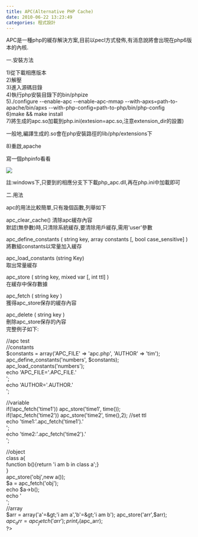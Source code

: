 ```yaml
---
title: APC(Alternative PHP Cache)
date: 2010-06-22 13:23:49
categories: 程式設計
---
```


  
 APC是一種php的緩存解決方案,目前以pecl方式發佈,有消息說將會出現在php6版本的內核.


   

一.安裝方法  

  
1)從下載相應版本  
2)解壓  
3)進入源碼目錄  
4)執行php安裝目錄下的bin/phpize  
5)./configure --enable-apc --enable-apc-mmap --with-apxs=path-to-apache/bin/apxs --with-php-config=path-to-php/bin/php-config  
6)make &amp;&amp; make install  
7)將生成的apc.so加載到php.ini(extesion=apc.so,注意extension_dir的設置)  

一般地,編譯生成的.so會在php安裝路徑的lib/php/extensions下  

8)重啟,apache  

   

寫一個phpinfo看看  

   



![](http://www.cublog.cn/u/14321/upfile/060925175835.gif)  
  
  

   

註:windows下,只要到的相應分支下下載php_apc.dll,再在php.ini中加載即可  

   

二.用法  

   

apc的用法比較簡單,只有幾個函數,列舉如下  

apc_clear_cache() 清除apc緩存內容  
默認(無參數)時,只清除系統緩存,要清除用戶緩存,需用'user'參數  

apc_define_constants ( string key, array constants [, bool case_sensitive] )   
將數組constants以常量加入緩存  

apc_load_constants (string Key)  
取出常量緩存  

apc_store ( string key, mixed var [, int ttl] )  
在緩存中保存數據  

apc_fetch ( string key )  
獲得apc_store保存的緩存內容  

apc_delete ( string key )  
刪除apc_store保存的內容  
完整例子如下:

//apc test   
//constants   
$constants = array('APC_FILE' =&gt; 'apc.php', 'AUTHOR' =&gt; 'tim');   
apc_define_constants('numbers', $constants);   
apc_load_constants('numbers');   
echo 'APC_FILE='.APC_FILE.'  
';   
echo 'AUTHOR='.AUTHOR.'  
';   
  
//variable   
if(!apc_fetch('time1')) apc_store('time1', time());   
if(!apc_fetch('time2')) apc_store('time2', time(),2); //set ttl   
echo 'time1:'.apc_fetch('time1').'  
';   
echo 'time2:'.apc_fetch('time2').'  
';   
  
//object   
class a{   
 function b(){return 'i am b in class a';}   
}   
apc_store('obj',new a());   
$a = apc_fetch('obj');   
echo $a-&gt;b();   
echo '  
';   
//array   
$arr = array('a'=&gt;'i am a','b'=&gt;'i am b');   
apc_store('arr',$arr);   
$apc_arr = apc_fetch('arr');   
print_r($apc_arr);   
?&gt;






















